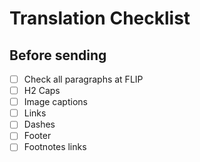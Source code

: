 # Translation Checklist



## Before sending

- [ ] Check all paragraphs at FLIP
- [ ] H2 Caps
- [ ] Image captions
- [ ] Links
- [ ] Dashes
- [ ] Footer 
- [ ] Footnotes links